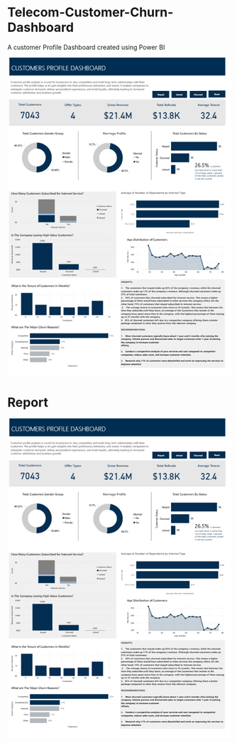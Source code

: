 # Telecom-Customer-Churn-Dashboard
A customer Profile Dashboard created using Power BI

[![Dashboard Preview](telecom-churn.jpeg)](https://app.powerbi.com/view?r=eyJrIjoiZGVhMTBmMzYtNjViMy00M2YyLTg3MTMtMzM0MjQyZGI1M2EwIiwidCI6ImRmODY3OWNkLWE4MGUtNDVkOC05OWFjLWM4M2VkN2ZmOTVhMCJ9)


# Report
![Dashboard Preview](telecom-churn.jpeg)
